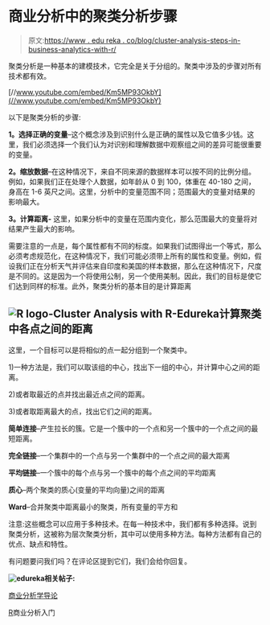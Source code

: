 # 商业分析中的聚类分析步骤

> 原文:[https://www . edu reka . co/blog/cluster-analysis-steps-in-business-analytics-with-r/](https://www.edureka.co/blog/cluster-analysis-steps-in-business-analytics-with-r/)

聚类分析是一种基本的建模技术，它完全是关于分组的。聚类中涉及的步骤对所有技术都有效。

[//www.youtube.com/embed/Km5MP93OkbY](//www.youtube.com/embed/Km5MP93OkbY)

以下是聚类分析的步骤:

**1。选择正确的变量**–这个概念涉及到识别什么是正确的属性以及它值多少钱。这里，我们必须选择一个我们认为对识别和理解数据中观察组之间的差异可能很重要的变量。

**2。缩放数据**–在这种情况下，来自不同来源的数据样本可以按不同的比例分组。例如，如果我们正在处理个人数据，如年龄从 0 到 100，体重在 40-180 之间，身高在 1-6 英尺之间。这里，分析中的变量范围不同；范围最大的变量对结果的影响最大。

**3。计算距离-** 这里，如果分析中的变量在范围内变化，那么范围最大的变量将对结果产生最大的影响。

需要注意的一点是，每个属性都有不同的标度。如果我们试图得出一个等式，那么必须考虑规范化，在这种情况下，我们可能必须带上所有的属性和变量。例如，假设我们正在分析天气并评估来自印度和美国的样本数据，那么在这种情况下，尺度是不同的。这是因为一个将使用公制，另一个使用美制。因此，我们的目标是使它们达到同样的标准。此外，聚类分析的基本目的是计算距离

## **![R logo-Cluster Analysis with R-Edureka](../Images/90f8da3cbf52377622f7d3a96d40bdae.png)计算聚类中各点之间的距离**

这里，一个目标可以是将相似的点一起分组到一个聚类中。

1)一种方法是，我们可以取该组的中心，找出下一组的中心，并计算中心之间的距离。

2)或者取最近的点并找出最近点之间的距离。

3)或者取距离最大的点，找出它们之间的距离。

**简单连接**–产生拉长的簇。它是一个簇中的一个点和另一个簇中的一个点之间的最短距离。

**完全链接**–一个集群中的一个点与另一个集群中的一个点之间的最大距离

**平均链接**–一个簇中的每个点与另一个簇中的每个点之间的平均距离

**质心**–两个聚类的质心(变量的平均向量)之间的距离

**Ward**–合并聚类中距离最小的聚类，所有变量的平方和

注意:这些概念可以应用于多种技术。在每一种技术中，我们都有多种选择。说到聚类分析，这被称为层次聚类分析，其中可以使用多种方法。每种方法都有自己的优点、缺点和特性。

有问题要问我们吗？在评论区提到它们，我们会给你回复。

**![edureka](../Images/981b79f2904efe6f9320df33611b9823.png)相关帖子:**

[商业分析学导论](https://www.edureka.co/blog/videos/introduction-business-analytics-with-r/)

[R](https://www.edureka.co/r-for-analytics)商业分析入门